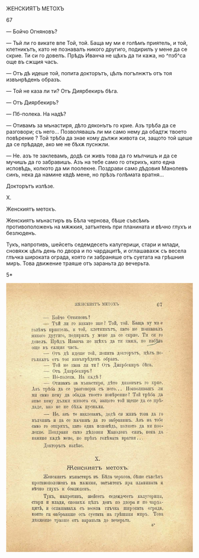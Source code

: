 ﻿ЖЕНСКИЯТЪ МЕТОХЪ

67

— Бойчо Огняновъ?

— Тъй ли го викате впе Той, той. Баща му ми е голѣмъ приятель, и той, клетникътъ, като не познавалъ никого другиго, подирилъ у мене да се скрие. Ти си го довелъ. Прѣдъ Иванча не щѣхъ да ти кажа, но ^пзб^са още въ сжщия часъ.

— Отъ дѣ идеше той, попита докторътъ, цѣлъ погълнжтъ отъ тоя извънрѣденъ образъ.

— Той не каза ли ти? Отъ Диярбекиръ бѣга.

— Отъ Диярбекиръ?

— Пб-полека. На надѣ?

— Отивамъ за мънастиря, дѣто дяконътъ го крие. Азъ трѣба да се разговори; съ него... Позволявашъ ли ми само нему да обадтж твоето повѣрение ? Той трѣба да знае кому дължи живота си, защото той щеше да се прѣдаде, ако ме не бѣхѫ пуснжли.

— Не. азъ те заклевамъ, додѣ си живъ това да го мълчишъ и да се мучишъ да го забравишъ. Азъ на тебе само го открихъ, като една исповѣдь, колкото да ми поолекне. Поздрави само дѣдовия Манолевъ синъ, нека да намине квдѣ мене, но прѣзъ голѣмата вратня...

Докторътъ излѣзе.

X.

Женскиятъ метохъ.

Женскиятъ мънастиръ въ Бѣла чернова, бѣше съвсѣмъ противоположенъ на мѫжкия, затънтенъ при планината и вѣчно глухъ и безлюденъ.

Тукъ, напротивъ, шейсеть седемдесеть калугерици, стари и млади, сновяхж цѣлъ день по двора и по чардацитѣ, и оглашавахж съ весела глъчка широката ограда, която ги забраняше отъ суетата на грѣшния миръ. Това движение траяше отъ зараньта до вечерьта.

5*

![original](images/080.jpg)

